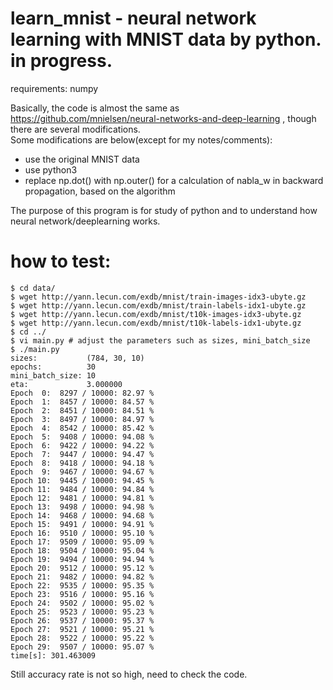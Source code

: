 learn_mnist - neural network learning with MNIST data by python. in progress.
===
requirements: numpy  
  
Basically, the code is almost the same as https://github.com/mnielsen/neural-networks-and-deep-learning , though there are several modifications.  
Some modifications are below(except for my notes/comments):  
 * use the original MNIST data  
 * use python3  
 * replace np.dot() with np.outer() for a calculation of nabla_w in backward propagation, based on the algorithm  
  
The purpose of this program is for study of python and to understand how neural network/deeplearning works.  

how to test:  
====
~~~
$ cd data/
$ wget http://yann.lecun.com/exdb/mnist/train-images-idx3-ubyte.gz
$ wget http://yann.lecun.com/exdb/mnist/train-labels-idx1-ubyte.gz
$ wget http://yann.lecun.com/exdb/mnist/t10k-images-idx3-ubyte.gz
$ wget http://yann.lecun.com/exdb/mnist/t10k-labels-idx1-ubyte.gz
$ cd ../
$ vi main.py # adjust the parameters such as sizes, mini_batch_size
$ ./main.py
sizes:           (784, 30, 10)
epochs:          30
mini_batch_size: 10
eta:             3.000000
Epoch  0:  8297 / 10000: 82.97 %
Epoch  1:  8457 / 10000: 84.57 %
Epoch  2:  8451 / 10000: 84.51 %
Epoch  3:  8497 / 10000: 84.97 %
Epoch  4:  8542 / 10000: 85.42 %
Epoch  5:  9408 / 10000: 94.08 %
Epoch  6:  9422 / 10000: 94.22 %
Epoch  7:  9447 / 10000: 94.47 %
Epoch  8:  9418 / 10000: 94.18 %
Epoch  9:  9467 / 10000: 94.67 %
Epoch 10:  9445 / 10000: 94.45 %
Epoch 11:  9484 / 10000: 94.84 %
Epoch 12:  9481 / 10000: 94.81 %
Epoch 13:  9498 / 10000: 94.98 %
Epoch 14:  9468 / 10000: 94.68 %
Epoch 15:  9491 / 10000: 94.91 %
Epoch 16:  9510 / 10000: 95.10 %
Epoch 17:  9509 / 10000: 95.09 %
Epoch 18:  9504 / 10000: 95.04 %
Epoch 19:  9494 / 10000: 94.94 %
Epoch 20:  9512 / 10000: 95.12 %
Epoch 21:  9482 / 10000: 94.82 %
Epoch 22:  9535 / 10000: 95.35 %
Epoch 23:  9516 / 10000: 95.16 %
Epoch 24:  9502 / 10000: 95.02 %
Epoch 25:  9523 / 10000: 95.23 %
Epoch 26:  9537 / 10000: 95.37 %
Epoch 27:  9521 / 10000: 95.21 %
Epoch 28:  9522 / 10000: 95.22 %
Epoch 29:  9507 / 10000: 95.07 %
time[s]: 301.463009
~~~
  
Still accuracy rate is not so high, need to check the code.
